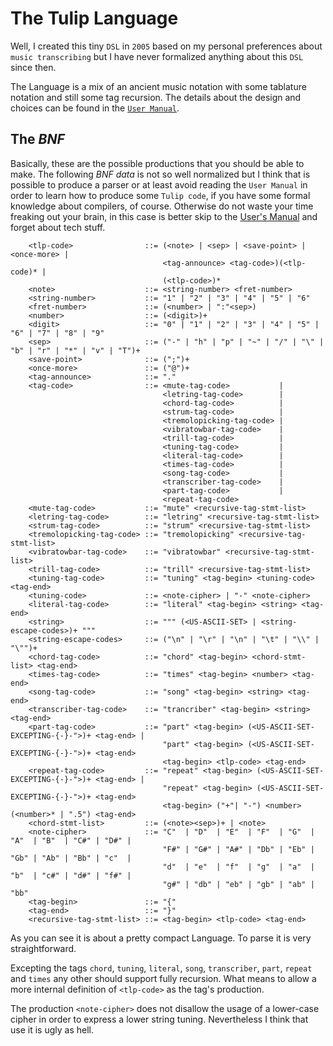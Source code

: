 # The Tulip Language

Well, I created this tiny ``DSL`` in ``2005`` based on my personal preferences about ``music transcribing`` but I have never
formalized anything about this ``DSL`` since then.

The Language is a mix of an ancient music notation with some tablature notation and still some tag recursion. The details
about the design and choices can be found in the [``User Manual``](https://github.com/rafael-santiago/tulip/blob/master/doc/MANUAL.md).

## The *BNF*

Basically, these are the possible productions that you should be able to make. The following *BNF data* is not so well
normalized but I think that is possible to produce a parser or at least avoid reading the ``User Manual`` in order to learn
how to produce some ``Tulip code``, if you have some formal knowledge about compilers, of course. Otherwise do not waste your
time freaking out your brain, in this case is better skip to the [User's Manual](https://github.com/rafael-santiago/tulip/blob/master/doc/MANUAL.md)
and forget about tech stuff.

        <tlp-code>                ::= (<note> | <sep> | <save-point> | <once-more> |
                                      <tag-announce> <tag-code>)(<tlp-code)* |
                                      (<tlp-code>)*
        <note>                    ::= <string-number> <fret-number>
        <string-number>           ::= "1" | "2" | "3" | "4" | "5" | "6"
        <fret-number>             ::= (<number> | ":"<sep>)
        <number>                  ::= (<digit>)+
        <digit>                   ::= "0" | "1" | "2" | "3" | "4" | "5" | "6" | "7" | "8" | "9"
        <sep>                     ::= ("-" | "h" | "p" | "~" | "/" | "\" | "b" | "r" | "*" | "v" | "T")+
        <save-point>              ::= (";")+
        <once-more>               ::= ("@")+
        <tag-announce>            ::= "."
        <tag-code>                ::= <mute-tag-code>           |
                                      <letring-tag-code>        |
                                      <chord-tag-code>          |
                                      <strum-tag-code>          |
                                      <tremolopicking-tag-code> |
                                      <vibratowbar-tag-code>    |
                                      <trill-tag-code>          |
                                      <tuning-tag-code>         |
                                      <literal-tag-code>        |
                                      <times-tag-code>          |
                                      <song-tag-code>           |
                                      <transcriber-tag-code>    |
                                      <part-tag-code>           |
                                      <repeat-tag-code>
        <mute-tag-code>           ::= "mute" <recursive-tag-stmt-list>
        <letring-tag-code>        ::= "letring" <recursive-tag-stmt-list>
        <strum-tag-code>          ::= "strum" <recursive-tag-stmt-list>
        <tremolopicking-tag-code> ::= "tremolopicking" <recursive-tag-stmt-list>
        <vibratowbar-tag-code>    ::= "vibratowbar" <recursive-tag-stmt-list>
        <trill-tag-code>          ::= "trill" <recursive-tag-stmt-list>
        <tuning-tag-code>         ::= "tuning" <tag-begin> <tuning-code> <tag-end>
        <tuning-code>             ::= <note-cipher> | "-" <note-cipher>
        <literal-tag-code>        ::= "literal" <tag-begin> <string> <tag-end>
        <string>                  ::= """ (<US-ASCII-SET> | <string-escape-codes>)+ """
        <string-escape-codes>     ::= ("\n" | "\r" | "\n" | "\t" | "\\" | "\"")+
        <chord-tag-code>          ::= "chord" <tag-begin> <chord-stmt-list> <tag-end>
        <times-tag-code>          ::= "times" <tag-begin> <number> <tag-end>
        <song-tag-code>           ::= "song" <tag-begin> <string> <tag-end>
        <transcriber-tag-code>    ::= "trancriber" <tag-begin> <string> <tag-end>
        <part-tag-code>           ::= "part" <tag-begin> (<US-ASCII-SET-EXCEPTING-{-}-">)+ <tag-end> |
                                      "part" <tag-begin> (<US-ASCII-SET-EXCEPTING-{-}-">)+ <tag-end>
                                      <tag-begin> <tlp-code> <tag-end>
        <repeat-tag-code>         ::= "repeat" <tag-begin> (<US-ASCII-SET-EXCEPTING-{-}-">)+ <tag-end> |
                                      "repeat" <tag-begin> (<US-ASCII-SET-EXCEPTING-{-}-">)+ <tag-end>
                                      <tag-begin> ("+"| "-") <number> (<number>* | ".5") <tag-end>
        <chord-stmt-list>         ::= (<note><sep>)+ | <note>
        <note-cipher>             ::= "C"  | "D"  | "E"  | "F"  | "G"  | "A"  | "B"  | "C#" | "D#" |
                                      "F#" | "G#" | "A#" | "Db" | "Eb" | "Gb" | "Ab" | "Bb" | "c"  |
                                      "d"  | "e"  | "f"  | "g"  | "a"  | "b"  | "c#" | "d#" | "f#" |
                                      "g#" | "db" | "eb" | "gb" | "ab" | "bb"
        <tag-begin>               ::= "{"
        <tag-end>                 ::= "}"
        <recursive-tag-stmt-list> ::= <tag-begin> <tlp-code> <tag-end>

As you can see it is about a pretty compact Language. To parse it is very straightforward.

Excepting the tags ``chord``, ``tuning``, ``literal``, ``song``, ``transcriber``, ``part``, ``repeat`` and ``times`` any other
should support fully recursion. What means to allow a more internal definition of ``<tlp-code>`` as the tag's production.

The production ``<note-cipher>`` does not disallow the usage of a lower-case cipher in order to express a lower string tuning.
Nevertheless I think that use it is ugly as hell.
